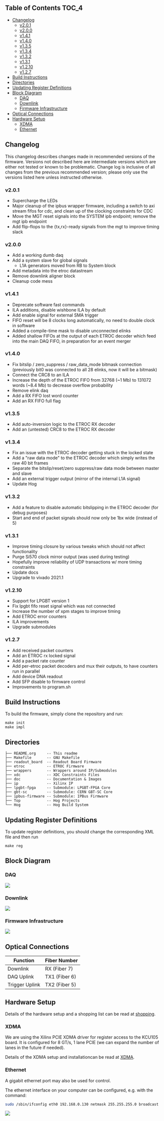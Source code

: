 ## Table of Contents <span class="tag" data-tag-name="TOC_4"><span class="smallcaps">TOC\_4</span></span>

  - [Changelog](#changelog)
      - [v2.0.1](#v201)
      - [v2.0.0](#v200)
      - [v1.4.1](#v141)
      - [v1.4.0](#v140)
      - [v1.3.5](#v135)
      - [v1.3.4](#v134)
      - [v1.3.2](#v132)
      - [v1.3.1](#v131)
      - [v1.2.10](#v1210)
      - [v1.2.7](#v127)
  - [Build Instructions](#build-instructions)
  - [Directories](#directories)
  - [Updating Register Definitions](#updating-register-definitions)
  - [Block Diagram](#block-diagram)
      - [DAQ](#daq)
      - [Downlink](#downlink)
      - [Firmware Infrastructure](#firmware-infrastructure)
  - [Optical Connections](#optical-connections)
  - [Hardware Setup](#hardware-setup)
      - [XDMA](#xdma)
      - [Ethernet](#ethernet)

## Changelog

This changelog describes changes made in recommended versions of the
firmware. Versions not described here are intermediate versions which
are either not tested or known to be problematic. Change log is
inclusive of all changes from the previous recommended version; please
only use the versions listed here unless instructed otherwise.

### v2.0.1

  - Supercharge the LEDs
  - Major cleanup of the ipbus wrapper firmware, including a switch to
    axi stream fifos for cdc, and clean up of the clocking constraints
    for CDC
  - Move the MGT reset signals into the SYSTEM ipb endpoint; remove the
    mgt ipb endpoint
  - Add flip-flops to the {tx,rx}-ready signals from the mgt to improve
    timing slack

### v2.0.0

  - Add a working dumb daq
  - Add a system slave for global signals
      - L1A generators moved from RB to System block
  - Add metadata into the etroc datastream
  - Remove downlink aligner block
  - Cleanup code mess

### v1.4.1

  - Deprecate software fast commands
  - ILA additions, disable wishbone ILA by default
  - Add enable signal for external SMA trigger
  - FIFO reset will be 8 clocks long automatically, no need to double
    clock in software
  - Added a compile-time mask to disable unconnected elinks
  - Added shallow FIFOs at the output of each ETROC decoder which feed
    into the main DAQ FIFO, in preparation for an event merger

### v1.4.0

  - Fix bitslip / zero\_suppress / raw\_data\_mode bitmask connection
    (previously bit0 was connected to all 28 elinks, now it will be a
    bitmask)
  - Connect the CRC8 to an ILA
  - Increase the depth of the ETROC FIFO from 32768 (\~1 Mb) to 131072
    words (\~8.4 Mb) to decrease overflow probability
  - Remove elink daq
  - Add a RX FIFO lost word counter
  - Add an RX FIFO full flag

### v1.3.5

  - Add auto-inversion logic to the ETROC RX decoder
  - Add an (untested) CRC8 to the ETROC RX decoder

### v1.3.4

  - Fix an issue with the ETROC decoder getting stuck in the locked
    state
  - Add a "raw data mode" to the ETROC decoder which simply writes the
    raw 40 bit frames
  - Separate the bitslip/reset/zero suppress/raw data mode between
    master and slave
  - Add an external trigger output (mirror of the internal L1A signal)
  - Update Hog

### v1.3.2

  - Add a feature to disable automatic bitslipping in the ETROC decoder
    (for debug purposes)
  - Start and end of packet signals should now only be 1bx wide (instead
    of 5)

### v1.3.1

  - Improve timing closure by various tweaks which should not affect
    functionality
  - Purge Si570 clock mirror output (was used during testing)
  - Hopefully improve reliability of UDP transactions w/ more timing
    constraints
  - Update docs
  - Upgrade to vivado 2021.1

### v1.2.10

  - Support for LPGBT version 1
  - Fix lpgbt fifo reset signal which was not connected
  - Increase the number of xpm stages to improve timing
  - Add ETROC error counters
  - ILA improvements
  - Upgrade submodules

### v1.2.7

  - Add received packet counters
  - Add an ETROC rx locked signal
  - Add a packet rate counter
  - Add per-etroc packet decoders and mux their outputs, to have
    counters run in parallel
  - Add device DNA readout
  - Add SFP disable to firmware control
  - Improvements to program.sh

## Build Instructions

To build the firmware, simply clone the repository and run:

    make init
    make impl

## Directories

    ├── README.org     -- This readme
    ├── Makefile       -- GNU Makefile
    ├── readout_board  -- Readout Board Firmware
    ├── etroc          -- ETROC Firmware
    ├── wrappers       -- Wrappers around IP/Submodules
    ├── xdc            -- XDC Constraints Files
    ├── doc            -- Documentation & Images
    ├── ip             -- Xilinx IP
    ├── lpgbt-fpga     -- Submodule: LPGBT-FPGA Core
    ├── gbt-sc         -- Submodule: CERN GBT-SC Core
    ├── ipbus-firmware -- Submodule: IPBus Firmware
    ├── Top            -- Hog Projects
    └── Hog            -- Hog Build System

## Updating Register Definitions

To update register definitions, you should change the corresponding XML
file and then run

    make reg

## Block Diagram

### DAQ

![](doc/daq.svg)

### Downlink

![](doc/fast_commands.svg)

### Firmware Infrastructure

![](doc/structure/structure.gv.svg)

## Optical Connections

| Function       | Fiber Number  |
| -------------- | ------------- |
| Downlink       | RX (Fiber 7)  |
| DAQ Uplink     | TX1 (Fiber 6) |
| Trigger Uplink | TX2 (Fiber 5) |

## Hardware Setup

Details of the hardware setup and a shopping list can be read at
[shopping](http://etl-rb.web.cern.ch/Setup/test-stand-shopping/).

### XDMA

We are using the Xilinx PCIE XDMA driver for register access to the
KCU105 board. It is configured for 8 GT/s, 1 lane PCIE (we can expand
the number of lanes in the future if needed).

Details of the XDMA setup and installationcan be read at
[XDMA](doc/XDMA.org).

### Ethernet

A gigabit ethernet port may also be used for control.

The ethernet interface on your computer can be configured, e.g. with the
command:

``` bash
sudo /sbin/ifconfig eth0 192.168.0.130 netmask 255.255.255.0 broadcast 192.168.0.255
```

![](doc/kcu105.jpg)

